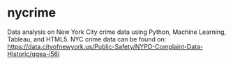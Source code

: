 # nycrime
Data analysis on New York City crime data using Python, Machine Learning, Tableau, and HTML5. NYC crime data can be found on: https://data.cityofnewyork.us/Public-Safety/NYPD-Complaint-Data-Historic/qgea-i56i
